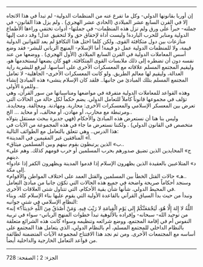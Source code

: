 ------------------------------------------------------------------------

إن أوربا بقانونها الدولي- وكل ما تفرع عنه من المنظمات الدولية- لم تبدأ
في هذا الاتجاه إلا في القرن السابع عشر الميلادي (الحادي عشر الهجري) .
ولم يزل هذا القانون- في جملته- حبراً على ورق ولم تزل هذه المنظمات- في
جملتها- أدوات تختفي وراءها الأطماع الدولية ومنابر للحرب الباردة! وليست
أداة لإحقاق حق ولا لتحقيق عدل! وقد دعت إليها منازعات بين دول متكافئة
القوى. ولكن كلما اختل هذا التكافؤ لم يعد للقوانين الدولية قيمة، ولا
للمنظمات الدولية عمل ذو قيمة! أما الإسلام- المنهج الرباني للبشر- فقد وضع
أسس المعاملات الدولية في القرن السابع الميلادي (الأول الهجري) . ووضعها
من عند نفسه دون أن تضطره إلى ذلك ملابسات القوى المتكافئة. فهو كان يضعها
ليستخدمها هو، وليقيم المجتمع المسلم علاقاته مع المعسكرات الأخرى على
أساسها. ليرفع للبشرية راية العدالة، وليقيم لها معالم الطريق. ولو كانت
المعسكرات الأخرى- الجاهلية- لا تعامل المجتمع المسلم بتلك المبادئ من
جانبها.. فلقد كان الإسلام ينشىء هذه المبادئ إنشاء وللمرة الأولى..  
وهذه القواعد للمعاملات الدولية متفرقة في مواضعها ومناسباتها من سور
القرآن، وهي تؤلف في مجموعها قانوناً كاملاً للتعامل الدولي. يضم حكماً لكل
حالة من الحالات التي تعرض بين المعسكر الإسلامي والمعسكرات الأخرى:
محاربة. ومهادنة. ومحالفة. ومحايدة. ومرتبطة مع محارب، أو مهادن، أو محالف،
أو محايد ... الخ..  
وليس بنا هنا أن نستعرض هذه المبادئ والأحكام (فهي جديرة ببحث مستقل يتولاه
متخصص في القانون الدولي) . ولكننا نستعرض ما جاء في هذه المجموعة من
الآيات في هذا الدرس.. وهي تتعلق بالتعامل مع الطوائف التالية:  
«أ» المنافقين غير المقيمين في المدينة.  
«ب» الذين يرتبطون بقوم بينهم وبين المسلمين ميثاق..  
«ج» المحايدين الذين تضيق صدورهم بحرب المسلمين أو حرب قومهم كذلك. وهم على
دينهم.  
«د» المتلاعبين بالعقيدة الذين يظهرون الإسلام إذا قدموا المدينة ويظهرون
الكفر إذا عادوا إلى مكة.  
«هـ» حالات القتل الخطأ بين المسلمين والقتل العمد على اختلاف المواطن
والأقوام..  
وسنجد أحكاماً صريحة واضحة في جميع هذه الحالات التي تكوّن جانبا من مبادئ
التعامل في المحيط الدولي. شأنها شأن بقية الأحكام، التي تتناول شتى
العلاقات الأخرى.  
ونبدأ من حيث بدأ السياق القرآني بالقاعدة الأولية التي يقوم عليها بناء
الإسلام كله. وبناء النظام الإسلامي في شتى جوانبه:  
«اللَّهُ لا إِلهَ إِلَّا هُوَ، لَيَجْمَعَنَّكُمْ إِلى يَوْمِ الْقِيامَةِ لا رَيْبَ فِيهِ. وَمَنْ أَصْدَقُ مِنَ
اللَّهِ حَدِيثاً؟» إنه من توحيد الله- سبحانه- وإفراده بالألوهية تبدأ خطوات
المنهج الرباني- سواء في تربية النفوس أم في إقامة المجتمع، ووضع شرائعه
وتنظيمه وسواء كانت هذه الشرائع متعلقة بالنظام الداخلي للمجتمع المسلم، أم
بالنظام الدولي، الذي يتعامل هذا المجتمع على أساسه مع المجتمعات الأخرى.
ومن ثم نجد هذا الافتتاح لمجموعة الآيات المتضمنة لطائفة من قواعد التعامل
الخارجية والداخلية أيضاً.

------------------------------------------------------------------------

الجزء: 2 ¦ الصفحة: 728
